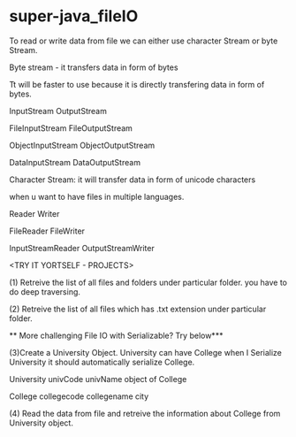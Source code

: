 # super-java_fileIO

To read or write data from file we can either use character Stream or byte Stream.

Byte stream - it transfers data in form of bytes 

Tt will be faster to use because it is directly transfering data in form of bytes.


InputStream		      OutputStream

FileInputStream		  FileOutputStream

ObjectInputStream	  ObjectOutputStream

DataInputStream		  DataOutputStream




Character Stream: it will transfer data in form of unicode characters

when u want to have files in multiple languages.

Reader			Writer

FileReader		FileWriter

InputStreamReader	OutputStreamWriter


<TRY IT YORTSELF - PROJECTS>

(1) Retreive the list of all files and folders under particular folder. you have to do deep traversing.

(2) Retreive the list of all files which has .txt extension under particular folder.





** More challenging File IO with Serializable? Try below***

(3)Create a University Object. University can have College when I Serialize University
it should automatically serialize College.

University
univCode
univName
object of College

College
collegecode
collegename
city

(4) Read the data from file and retreive the information about College from University
object.

